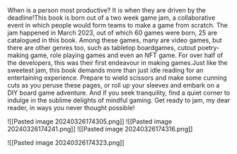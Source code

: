 When is a person most productive? It is when they are driven by the deadline!This book is born out of a two week game jam, a collaborative event in which people would form teams to make a game from scratch. The jam happened in March 2023, out of which 60 games were born, 25 are catalogued in this book. Among these games, many are video games, but there are other genres too, such as tabletop boardgames, cutout poetry-making game, role playing games and even an NFT game. For over half of the developers, this was their first endeavour in making games.Just like the sweetest jam, this book demands more than just idle reading for an entertaining experience. Prepare to wield scissors and make some cunning cuts as you peruse these pages, or roll up your sleeves and embark on a DIY board game adventure. And if you seek tranquility, find a quiet corner to indulge in the sublime delights of mindful gaming. Get ready to jam, my dear reader, in ways you never thought possible!

![[Pasted image 20240326174305.png]]
![[Pasted image 20240326174241.png]]
![[Pasted image 20240326174316.png]]

![[Pasted image 20240326174323.png]]